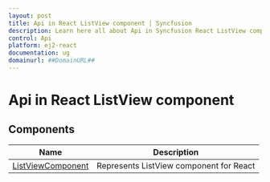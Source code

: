 ```yaml
---
layout: post
title: Api in React ListView component | Syncfusion
description: Learn here all about Api in Syncfusion React ListView component of Syncfusion Essential JS 2 and more.
control: Api 
platform: ej2-react
documentation: ug
domainurl: ##DomainURL##
---
```


# Api in React ListView component

## Components

| Name | Description |
|------|-------------|
| [ListViewComponent](https://ej2.syncfusion.com/react/documentation/api-listViewComponent.html)| Represents ListView component for React|
